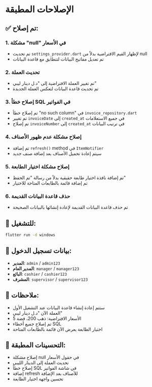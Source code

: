 # الإصلاحات المطبقة

## ✅ تم إصلاح:

### 1. مشكلة "null" في الأسعار
- تم تحديث `settings_provider.dart` لإظهار القيم الافتراضية بدلاً من null
- تم تعديل مفاتيح البيانات لتتطابق مع قاعدة البيانات

### 2. تحديث العملة
- تم تغيير العملة الافتراضية إلى "د.ل دينار ليبي"
- تم تحديث قاعدة البيانات لتعكس العملة الجديدة

### 3. إصلاح خطأ SQL في الفواتير
- تم إصلاح خطأ "no such column" في `invoice_repository.dart`
- تم تغيير `invoiceDate` إلى `created_at` في جميع الاستعلامات
- تم إصلاح `invoiceNumber` إلى `created_at` في ترتيب البيانات

### 4. إصلاح مشكلة عدم ظهور الأصناف
- تم إضافة `refresh()` method في `ItemNotifier`
- سيتم إعادة تحميل الأصناف بعد إضافة صنف جديد

### 5. إصلاح مشكلة اختيار الطابعة
- تم إضافة نافذة اختيار طابعة حقيقية بدلاً من رسالة "تم الحفظ"
- تم إضافة قائمة بالطابعات المتاحة للاختيار

### 6. حذف قاعدة البيانات القديمة
- تم حذف قاعدة البيانات القديمة لإعادة إنشائها بالبيانات الصحيحة

## 🚀 للتشغيل:
```bash
flutter run -d windows
```

## 👤 بيانات تسجيل الدخول:
- **المدير**: `admin` / `admin123`
- **المدير العام**: `manager` / `manager123`
- **البائع**: `cashier` / `cashier123`
- **المشرف**: `supervisor` / `supervisor123`

## 📝 ملاحظات:
- ستتم إعادة إنشاء قاعدة البيانات عند التشغيل الأول
- العملة الآن "د.ل دينار ليبي"
- الأسعار الافتراضية: ذهب 200، فضة 5
- تم إصلاح جميع أخطاء SQL
- اختيار الطابعة يعرض الآن قائمة بالطابعات المتاحة

## 🔧 التحسينات المطبقة:
- إصلاح مشكلة null في حقول الأسعار
- تحديث العملة إلى الدينار الليبي
- إصلاح خطأ SQL في شاشة الفواتير
- إضافة refresh للأصناف بعد الإضافة
- تحسين واجهة اختيار الطابعة